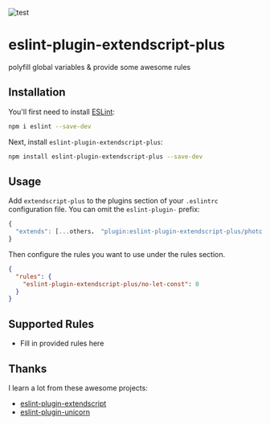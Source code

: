 ![test](https://github.com/tjx666/eslint-plugin-extendscript-plus/actions/workflows/test.yml/badge.svg)

# eslint-plugin-extendscript-plus

polyfill global variables &amp; provide some awesome rules

## Installation

You'll first need to install [ESLint](https://eslint.org/):

```sh
npm i eslint --save-dev
```

Next, install `eslint-plugin-extendscript-plus`:

```sh
npm install eslint-plugin-extendscript-plus --save-dev
```

## Usage

Add `extendscript-plus` to the plugins section of your `.eslintrc` configuration file. You can omit the `eslint-plugin-` prefix:

```javascript
{
  "extends": [...others， "plugin:eslint-plugin-extendscript-plus/photoshop"]
}
```

Then configure the rules you want to use under the rules section.

```json
{
  "rules": {
    "eslint-plugin-extendscript-plus/no-let-const": 0
  }
}
```

## Supported Rules

- Fill in provided rules here

## Thanks

I learn a lot from these awesome projects:

- [eslint-plugin-extendscript](https://github.com/adambrgmn/eslint-plugin-extendscript)
- [eslint-plugin-unicorn](https://github.com/sindresorhus/eslint-plugin-unicorn)
